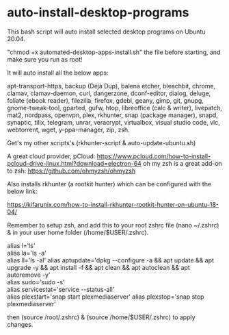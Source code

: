# auto-install-desktop-programs
This bash script will auto install selected desktop programs on Ubuntu 20.04.

"chmod +x automated-desktop-apps-install.sh" the file before starting, and make sure you run as root!

It will auto install all the below apps:

apt-transport-https, backup (Déjà Dup), balena etcher, bleachbit, chrome, clamav, clamav-daemon, curl, dangerzone, dconf-editor, dialog, deluge, foliate (ebook reader), filezilla, firefox, gdebi, geany, gimp, git, gnupg, gnome-tweak-tool, gparted, gufw, htop, libreoffice (calc & writer), livepatch, mat2, nordpass, openvpn, plex, rkhunter, snap (package manager), snapd, synaptic, tilix, telegram, unrar, veracrypt, virtualbox, visual studio code, vlc, webtorrent, wget, y-ppa-manager, zip, zsh.

Get's my other scripts's (rkhunter-script & auto-update-ubuntu.sh)

A great cloud provider, pCloud: https://www.pcloud.com/how-to-install-pcloud-drive-linux.html?download=electron-64
oh my zsh is a great add-on to zsh: https://github.com/ohmyzsh/ohmyzsh

Also installs rkhunter (a rootkit hunter) which can be configured with the below link:

https://kifarunix.com/how-to-install-rkhunter-rootkit-hunter-on-ubuntu-18-04/

Remember to setup zsh, and add this to your root zshrc file (nano ~/.zshrc) & in your user home folder (/home/$USER/.zshrc).

alias l='ls'  
alias la='ls -a'  
alias ll='ls -al' 
alias aptupdate='dpkg --configure -a && apt update && apt upgrade -y && apt install -f && apt clean && apt autoclean && apt autoremove -y'      
alias sudo='sudo -s'  
alias servicestat='service --status-all'  
alias plexstart='snap start plexmediaserver'
alias plexstop='snap stop plexmediaserver'

then (source /root/.zshrc) & (source /home/$USER/.zshrc) to apply changes.
